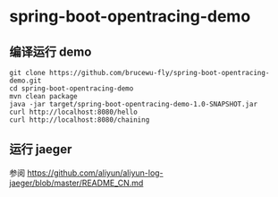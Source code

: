 # spring-boot-opentracing-demo

## 编译运行 demo
```
git clone https://github.com/brucewu-fly/spring-boot-opentracing-demo.git
cd spring-boot-opentracing-demo
mvn clean package
java -jar target/spring-boot-opentracing-demo-1.0-SNAPSHOT.jar
curl http://localhost:8080/hello
curl http://localhost:8080/chaining
```

## 运行 jaeger
参阅 https://github.com/aliyun/aliyun-log-jaeger/blob/master/README_CN.md

